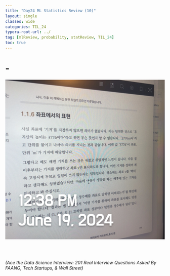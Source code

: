 ```yaml
---
title: "Day24 ML Statistics Review (10)"
layout: single
classes: wide
categories: TIL_24
typora-root-url: ../
tag: [mlReview, probability, statReview, TIL_24]
toc: true 
---
```


# -

![B9FF5BF4-EA91-4D12-ADC8-2A63E6A7371E](/images/2024-06-19-TIL24_Day24/B9FF5BF4-EA91-4D12-ADC8-2A63E6A7371E.jpeg)

<br><br>

*(Ace the Data Science Interview: 201 Real Interview Questions Asked By FAANG, Tech Startups, & Wall Street)*





<br><br>

